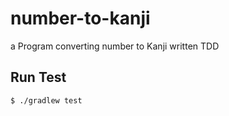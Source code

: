 # number-to-kanji
a Program converting number to Kanji written TDD

## Run Test
```
$ ./gradlew test
```